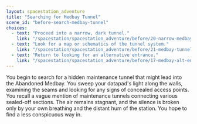```yaml
---
layout: spacestation_adventure
title: "Searching for Medbay Tunnel"
scene_id: "before-search-medbay-tunnel"
choices:
  - text: "Proceed into a narrow, dark tunnel."
    link: "/spacestation/spacestation_adventure/before/20-narrow-medbay-tunnel"
  - text: "Look for a map or schematics of the tunnel system."
    link: "/spacestation/spacestation_adventure/before/21-medbay-tunnel-map"
  - text: "Return to looking for an alternative entrance."
    link: "/spacestation/spacestation_adventure/before/17-medbay-alt-entrance"
---
```


You begin to search for a hidden maintenance tunnel that might lead into the Abandoned Medbay. You sweep your datapad's light along the walls, examining the seams and looking for any signs of concealed access points. You recall a vague mention of maintenance tunnels connecting various sealed-off sections. The air remains stagnant, and the silence is broken only by your own breathing and the distant hum of the station. You hope to find a less conspicuous way in.
